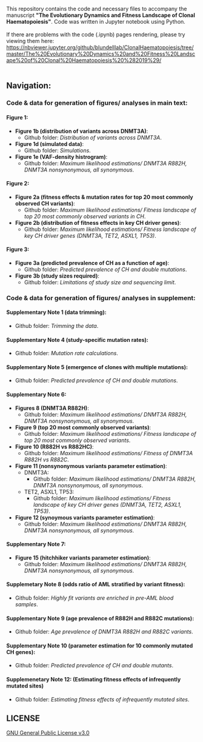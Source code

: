 This repository contains the code and necessary files to accompany the manuscript **"The Evolutionary Dynamics and Fitness Landscape of Clonal Haematopoiesis"**.  Code was written in Jupyter notebook using Python. 
<br>
<br>
If there are problems with the code (.ipynb) pages rendering, please try viewing them here: https://nbviewer.jupyter.org/github/blundelllab/ClonalHaematopoiesis/tree/master/The%20Evolutionary%20Dynamics%20and%20Fitness%20Landscape%20of%20Clonal%20Haematopoiesis%20%282019%29/
<br>
<br>
## Navigation: 
### Code & data for generation of figures/ analyses in main text:
#### Figure 1:
- **Figure 1b (distribution of variants across DNMT3A)**:
  - Github folder: *Distribution of variants across DNMT3A*.
- **Figure 1d (simulated data)**:
  - Github folder: *Simulations*.
- **Figure 1e (VAF-density histrogram)**: 
  - Github folder: *Maximum likelihood estimations/ DNMT3A R882H, DNMT3A nonsynonymous, all synonymous*.
#### Figure 2:
- **Figure 2a (fitness effects & mutation rates for top 20 most commonly observed CH variants)**:
  - Github folder: *Maximum likelihood estimations/ Fitness landscape of top 20 most commonly observed variants in CH*.
- **Figure 2b (distribution of fitness effects in key CH driver genes)**:
  - Github folder: *Maximum likelihood estimations/ Fitness landscape of key CH driver genes (DNMT3A, TET2, ASXL1, TP53)*.
#### Figure 3:
- **Figure 3a (predicted prevalence of CH as a function of age)**:
  - Github folder: *Predicted prevalence of CH and double mutations*.
- **Figure 3b (study sizes required)**:
  - Github folder: *Limitations of study size and sequencing limit*.

### Code & data for generation of figures/ analyses in supplement:
#### Supplementary Note 1 (data trimming):
- Github folder: *Trimming the data*.
#### Supplementary Note 4 (study-specific mutation rates):
- Github folder: *Mutation rate calculations*.
#### Supplementary Note 5 (emergence of clones with multiple mutations):
- Github folder: *Predicted prevalence of CH and double mutations*.
#### Supplementary Note 6:
- **Figures 8 (DNMT3A R882H)**:
  - Github folder: *Maximum likelihood estimations/ DNMT3A R882H, DNMT3A nonsynonymous, all synonymous*.
- **Figure 9 (top 20 most commonly observed variants)**:
  - Github folder: *Maximum likelihood estimations/ Fitness landscape of top 20 most commonly observed variants*.
- **Figure 10 (R882H vs R882HC)**:
  - Github folder: *Maximum likelihood estimations/ Fitness of DNMT3A R882H vs R882C*.
- **Figure 11 (nonsynonymous variants parameter estimation)**:
  - DNMT3A:
    - Github folder: *Maximum likelihood estimations/ DNMT3A R882H, DNMT3A nonsynonymous, all synonymous*.
  - TET2, ASXL1, TP53:
    - Github folder: *Maximum likelihood estimations/ Fitness landscape of key CH driver genes (DNMT3A, TET2, ASXL1, TP53)*.
- **Figure 12 (synoymous variants parameter estimation)**:
   - Github folder: *Maximum likelihood estimations/ DNMT3A R882H, DNMT3A nonsynonymous, all synonymous*.
#### Supplementary Note 7:
- **Figure 15 (hitchhiker variants parameter estimation)**:
  - Github folder: *Maximum likelihood estimations/ DNMT3A R882H, DNMT3A nonsynonymous, all synonymous*.
#### Supplemetary Note 8 (odds ratio of AML stratified by variant fitness):
- Github folder: *Highly fit variants are enriched in pre-AML blood samples*.
#### Supplementary Note 9 (age prevalence of R882H and R882C mutations):
- Github folder: *Age prevalence of DNMT3A R882H and R882C variants*.
#### Supplementary Note 10 (parameter estimation for 10 commonly mutated CH genes):
- Github folder: *Predicted prevalence of CH and double mutants*.
#### Supplemenetary Note 12: (Estimating fitness effects of infrequently mutated sites)
- Github folder: *Estimating fitness effects of infrequently mutated sites*.

## LICENSE
[GNU General Public License v3.0](https://choosealicense.com/licenses/gpl-3.0/)
